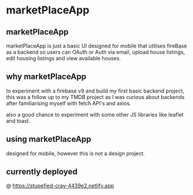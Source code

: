 # marketPlaceApp

## marketPlaceApp
marketPlaceApp is just a basic UI designed for mobile that utilises fireBase as a backend so users can OAuth or Auth via email, upload house listings, edit housing listings and view available houses.

## why marketPlaceApp
to experiment with a firebase v9 and build my first basic backend project, this was a follow up to my TMDB project as I was curious about backends after familiarising myself with fetch API's and axios.

also a good chance to experiment with some other JS libraries like leaflet and toast.

## using marketPlaceApp
designed for mobile, however this is not a design project.

## currently deployed
@ https://stupefied-cray-4439e2.netlify.app


